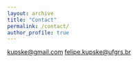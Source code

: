 ```yaml
---
layout: archive
title: "Contact"
permalink: /contact/
author_profile: true
---
```


kupske@gmail.com
felipe.kupske@ufgrs.br
